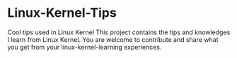 # Linux-Kernel-Tips
Cool tips used in Linux Kernel
This project contains the tips and knowledges I learn from Linux Kernel.
You are welcome to contribute and share what you get from your linux-kernel-learning experiences.
